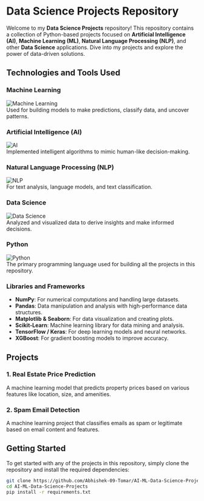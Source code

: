 # Data Science Projects Repository

Welcome to my **Data Science Projects** repository! This repository contains a collection of Python-based projects focused on **Artificial Intelligence (AI)**, **Machine Learning (ML)**, **Natural Language Processing (NLP)**, and other **Data Science** applications. Dive into my projects and explore the power of data-driven solutions.

## Technologies and Tools Used

### **Machine Learning**
![Machine Learning](https://upload.wikimedia.org/wikipedia/commons/thumb/6/66/ML_Logo.svg/600px-ML_Logo.svg.png)  
Used for building models to make predictions, classify data, and uncover patterns.

### **Artificial Intelligence (AI)**
![AI](https://upload.wikimedia.org/wikipedia/commons/thumb/a/a7/Artificial_Intelligence_%28AI%29_logo.svg/512px-Artificial_Intelligence_%28AI%29_logo.svg.png)  
Implemented intelligent algorithms to mimic human-like decision-making.

### **Natural Language Processing (NLP)**
![NLP](https://upload.wikimedia.org/wikipedia/commons/2/2d/Natural_language_processing.svg)  
For text analysis, language models, and text classification.

### **Data Science**
![Data Science](https://upload.wikimedia.org/wikipedia/commons/1/1b/Data_Science_Logo.svg)  
Analyzed and visualized data to derive insights and make informed decisions.

### **Python**
![Python](https://upload.wikimedia.org/wikipedia/commons/c/c3/Python-logo-notext.svg)  
The primary programming language used for building all the projects in this repository.

### **Libraries and Frameworks**
- **NumPy**: For numerical computations and handling large datasets.
- **Pandas**: Data manipulation and analysis with high-performance data structures.
- **Matplotlib & Seaborn**: For data visualization and creating plots.
- **Scikit-Learn**: Machine learning library for data mining and analysis.
- **TensorFlow / Keras**: For deep learning models and neural networks.
- **XGBoost**: For gradient boosting models to improve accuracy.

## Projects

### **1. Real Estate Price Prediction**
A machine learning model that predicts property prices based on various features like location, size, and amenities.

### **2. Spam Email Detection**
A machine learning project that classifies emails as spam or legitimate based on email content and features.

## Getting Started

To get started with any of the projects in this repository, simply clone the repository and install the required dependencies:

```bash
git clone https://github.com/Abhishek-09-Tomar/AI-ML-Data-Science-Projects.git
cd AI-ML-Data-Science-Projects
pip install -r requirements.txt

